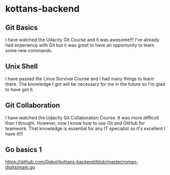 # kottans-backend

## Git Basics

I have watched the Udacity Git Course and it was awesome!!! I've already had experience with Git but it was great to have an opportunity to learn some new commands.

## Unix Shell

I have passed the Linux Survival Course and I had many things to learn there. The knowledge I got will be necessary for me in the future so I'm glad to have got it.

## Git Collaboration

I have watched the Udacity Git Collaboration Course. It was more difficult than I thought. However, now I know how to use Git and GitHub for teamwork. That knowledge is essential for any IT specialist so it's excellent I have it!!!

## Go basics 1
https://github.com/Gekol/kottans-backend/blob/master/roman-digits/main.go
